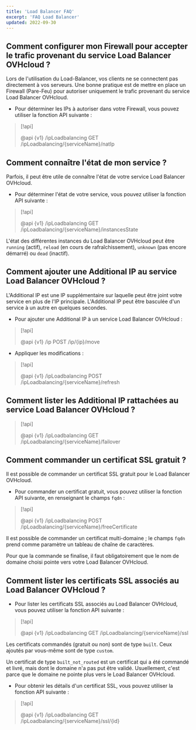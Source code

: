 ```yaml
---
title: 'Load Balancer FAQ'
excerpt: 'FAQ Load Balancer'
updated: 2022-09-30
---
```


## Comment configurer mon Firewall pour accepter le trafic provenant du service Load Balancer OVHcloud ?
Lors de l'utilisation du Load-Balancer, vos clients ne se connectent pas directement à vos serveurs. Une bonne pratique est de mettre en place un Firewall (Pare-Feu) pour autoriser uniquement le trafic provenant du service Load Balancer OVHcloud.

- Pour déterminer les IPs à autoriser dans votre Firewall, vous pouvez utiliser la fonction API suivante :

> [!api]
>
> @api {v1} /ipLoadbalancing GET /ipLoadbalancing/{serviceName}/natIp
> 

## Comment connaître l'état de mon service ?
Parfois, il peut être utile de connaître l'état de votre service Load Balancer OVHcloud.

- Pour déterminer l'état de votre service, vous pouvez utiliser la fonction API suivante :

> [!api]
>
> @api {v1} /ipLoadbalancing GET /ipLoadbalancing/{serviceName}/instancesState
> 

L'état des différentes instances du Load Balancer OVHcloud peut être `running` (actif), `reload` (en cours de rafraîchissement), `unknown` (pas encore démarré) ou `dead` (inactif).

## Comment ajouter une Additional IP au service Load Balancer OVHcloud ?
L'Additional IP est une IP supplémentaire sur laquelle peut être joint votre service en plus de l'IP principale. L'Additional IP peut être basculée d'un service à un autre en quelques secondes.

- Pour ajouter une Additional IP à un service Load Balancer OVHcloud :

> [!api]
>
> @api {v1} /ip POST /ip/{ip}/move
> 

- Appliquer les modifications :

> [!api]
>
> @api {v1} /ipLoadbalancing POST /ipLoadbalancing/{serviceName}/refresh
> 

## Comment lister les Additional IP rattachées au service Load Balancer OVHcloud ?

> [!api]
>
> @api {v1} /ipLoadbalancing GET /ipLoadbalancing/{serviceName}/failover
> 

## Comment commander un certificat SSL gratuit ?
Il est possible de commander un certificat SSL gratuit pour le Load Balancer OVHcloud.

- Pour commander un certificat gratuit, vous pouvez utiliser la fonction API suivante, en renseignant le champs `fqdn` :

> [!api]
>
> @api {v1} /ipLoadbalancing POST /ipLoadbalancing/{serviceName}/freeCertificate
> 

Il est possible de commander un certificat multi-domaine ; le champs `fqdn` prend comme paramètre un tableau de chaîne de caractères.

Pour que la commande se finalise, il faut obligatoirement que le nom de domaine choisi pointe vers votre Load Balancer OVHcloud.

## Comment lister les certificats SSL associés au Load Balancer OVHcloud ?

- Pour lister les certificats SSL associés au Load Balancer OVHcloud, vous pouvez utiliser la fonction API suivante :

> [!api]
>
> @api {v1} /ipLoadbalancing GET /ipLoadbalancing/{serviceName}/ssl
>

Les certificats commandés (gratuit ou non) sont de type `built`. Ceux ajoutés par vous-même sont de type `custom`.

Un certificat de type `built_not_routed` est un certificat qui a été commandé et livré, mais dont le domaine n'a pas put être validé. Usuellement, c'est parce que le domaine ne pointe plus vers le Load Balancer OVHcloud.

- Pour obtenir les détails d'un certificat SSL, vous pouvez utiliser la fonction API suivante :

> [!api]
>
> @api {v1} /ipLoadbalancing GET /ipLoadbalancing/{serviceName}/ssl/{id}
>

